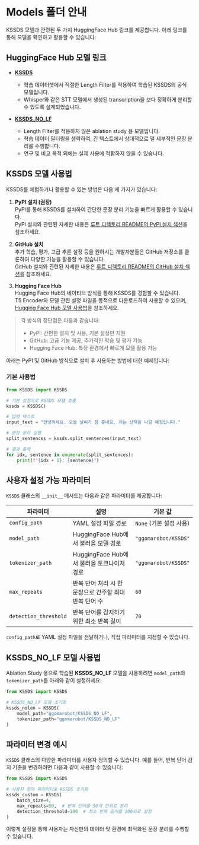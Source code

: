 # Models 폴더 안내

KSSDS 모델과 관련된 두 가지 HuggingFace Hub 링크를 제공합니다. 아래 링크를 통해 모델을 확인하고 활용할 수 있습니다:

## HuggingFace Hub 모델 링크

- [**KSSDS**](https://huggingface.co/ggomarobot/KSSDS)  
  - 학습 데이터셋에서 적절한 Length Filter를 적용하여 학습된 KSSDS의 공식 모델입니다.  
  - Whisper와 같은 STT 모델에서 생성된 transcription을 보다 정확하게 분리할 수 있도록 설계되었습니다.

- [**KSSDS_NO_LF**](https://huggingface.co/ggomarobot/KSSDS_NO_LF)  
  - Length Filter를 적용하지 않은 ablation study 용 모델입니다.  
  - 학습 데이터 필터링을 생략하여, 긴 텍스트에서 상대적으로 덜 세부적인 문장 분리를 수행합니다.  
  - 연구 및 비교 목적 외에는 실제 사용에 적합하지 않을 수 있습니다.


## KSSDS 모델 사용법

KSSDS를 체험하거나 활용할 수 있는 방법은 다음 세 가지가 있습니다:

1. **PyPI 설치 (권장)**  
   PyPI를 통해 KSSDS를 설치하여 간단한 문장 분리 기능을 빠르게 활용할 수 있습니다.  
   PyPI 설치와 관련된 자세한 내용은 [루트 디렉토리 README의 PyPI 설치 섹션](../README.md#22-pypi에서-설치하기)을 참조하세요.

2. **GitHub 설치**  
   추가 학습, 평가, 고급 추론 설정 등을 원하시는 개발자분들은 GitHub 저장소를 클론하여 다양한 기능을 활용할 수 있습니다.  
   GitHub 설치와 관련된 자세한 내용은 [루트 디렉토리 README의 GitHub 설치 섹션](../README.md#21-github에서-설치하기)을 참조하세요.

3. **Hugging Face Hub**  
   Hugging Face Hub의 네이티브 방식을 통해 KSSDS를 경험할 수 있습니다.  
   T5 Encoder와 모델 관련 설정 파일을 동적으로 다운로드하여 사용할 수 있으며, [Hugging Face Hub 모델 사용법](https://huggingface.co/ggomarobot/KSSDS)을 참조하세요.

> 각 방식의 장단점은 다음과 같습니다:  
> - PyPI: 간편한 설치 및 사용, 기본 설정만 지원  
> - GitHub: 고급 기능 제공, 추가적인 학습 및 평가 가능  
> - Hugging Face Hub: 특정 환경에서 빠르게 모델 활용 가능   

아래는 PyPI 및 GitHub 방식으로 설치 후 사용하는 방법에 대한 예제입니다:

### 기본 사용법

```python
from KSSDS import KSSDS

# 기본 설정으로 KSSDS 모델 호출
kssds = KSSDS()

# 입력 텍스트
input_text = "안녕하세요. 오늘 날씨가 참 좋네요. 저는 산책을 나갈 예정입니다."

# 문장 분리 실행
split_sentences = kssds.split_sentences(input_text)

# 결과 출력
for idx, sentence in enumerate(split_sentences):
    print(f"{idx + 1}: {sentence}")
```

## 사용자 설정 가능 파라미터

`KSSDS` 클래스의 `__init__` 메서드는 다음과 같은 파라미터를 제공합니다:

| 파라미터              | 설명                                                                                     | 기본 값                          |
|-----------------------|----------------------------------------------------------------------------------------|----------------------------------|
| `config_path`         | YAML 설정 파일 경로                                                                     | `None` (기본 설정 사용)         |
| `model_path`          | HuggingFace Hub에서 불러올 모델 경로                                                     | `"ggomarobot/KSSDS"`            |
| `tokenizer_path`      | HuggingFace Hub에서 불러올 토크나이저 경로                                               | `"ggomarobot/KSSDS"`            |
| `max_repeats`         | 반복 단어 처리 시 한 문장으로 간주할 최대 반복 단어 수                                   | `60`                             |
| `detection_threshold` | 반복 단어를 감지하기 위한 최소 반복 길이                                                 | `70`                             |


`config_path`로 YAML 설정 파일을 전달하거나, 직접 파라미터를 지정할 수 있습니다.

## KSSDS_NO_LF 모델 사용법

Ablation Study 용으로 학습된 **KSSDS_NO_LF** 모델을 사용하려면 `model_path`와 `tokenizer_path`를 아래와 같이 설정하세요:

```python
from KSSDS import KSSDS

# KSSDS_NO_LF 모델 초기화
kssds_nolen = KSSDS(
    model_path="ggomarobot/KSSDS_NO_LF",
    tokenizer_path="ggomarobot/KSSDS_NO_LF"
)
```


## 파라미터 변경 예시
`KSSDS` 클래스의 다양한 파라미터를 사용자 정의할 수 있습니다. 예를 들어, 반복 단어 감지 기준을 변경하려면 다음과 같이 사용할 수 있습니다:

```python
from KSSDS import KSSDS

# 사용자 정의 파라미터로 KSSDS 초기화
kssds_custom = KSSDS(
    batch_size=4,
    max_repeats=50,  # 반복 단어를 50개 단위로 분리
    detection_threshold=100  # 최소 반복 길이를 100으로 설정
)
```

이렇게 설정을 통해 사용자는 자신만의 데이터 및 환경에 최적화된 문장 분리를 수행할 수 있습니다.
